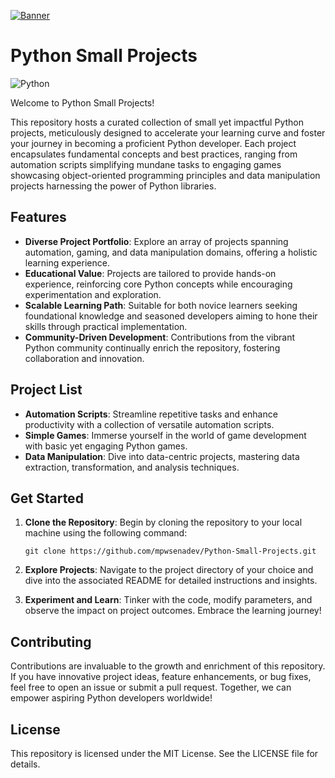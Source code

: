 [![Banner](https://raspberry-valley.azurewebsites.net/img/Python-01.jpg)](https://github.com/mpwsenadev/Python-Small-Projects)

# Python Small Projects

![Python](https://img.shields.io/badge/python-3670A0?style=for-the-badge&logo=python&logoColor=ffdd54)

Welcome to Python Small Projects!

This repository hosts a curated collection of small yet impactful Python projects, meticulously designed to accelerate your learning curve and foster your journey in becoming a proficient Python developer. Each project encapsulates fundamental concepts and best practices, ranging from automation scripts simplifying mundane tasks to engaging games showcasing object-oriented programming principles and data manipulation projects harnessing the power of Python libraries.

## Features

- **Diverse Project Portfolio**: Explore an array of projects spanning automation, gaming, and data manipulation domains, offering a holistic learning experience.
- **Educational Value**: Projects are tailored to provide hands-on experience, reinforcing core Python concepts while encouraging experimentation and exploration.
- **Scalable Learning Path**: Suitable for both novice learners seeking foundational knowledge and seasoned developers aiming to hone their skills through practical implementation.
- **Community-Driven Development**: Contributions from the vibrant Python community continually enrich the repository, fostering collaboration and innovation.

## Project List

- **Automation Scripts**: Streamline repetitive tasks and enhance productivity with a collection of versatile automation scripts.
- **Simple Games**: Immerse yourself in the world of game development with basic yet engaging Python games.
- **Data Manipulation**: Dive into data-centric projects, mastering data extraction, transformation, and analysis techniques.

## Get Started

1. **Clone the Repository**: Begin by cloning the repository to your local machine using the following command:

    ```
    git clone https://github.com/mpwsenadev/Python-Small-Projects.git
    ```
   
2. **Explore Projects**: Navigate to the project directory of your choice and dive into the associated README for detailed instructions and insights.

3. **Experiment and Learn**: Tinker with the code, modify parameters, and observe the impact on project outcomes. Embrace the learning journey!

## Contributing
Contributions are invaluable to the growth and enrichment of this repository. If you have innovative project ideas, feature enhancements, or bug fixes, feel free to open an issue or submit a pull request. Together, we can empower aspiring Python developers worldwide!

## License
This repository is licensed under the MIT License. See the LICENSE file for details.
